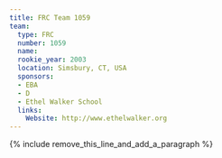 ```yaml
---
title: FRC Team 1059
team:
  type: FRC
  number: 1059
  name:
  rookie_year: 2003
  location: Simsbury, CT, USA
  sponsors:
  - EBA
  - D
  - Ethel Walker School
  links:
    Website: http://www.ethelwalker.org
---
```


{% include remove_this_line_and_add_a_paragraph %}